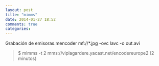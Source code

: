 ```yaml
---
layout: post
title: "mimms"
date: 2014-01-27 18:52
comments: true
categories: 
---
```

Grabación de emisoras.mencoder mf://*.jpg -ovc lavc -o out.avi

>$ mimms -t 2 mms://viplagardere.yacast.net/encodereurope2 (2 minutos)

